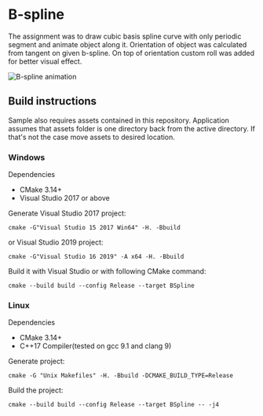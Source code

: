 # B-spline
The assignment was to draw cubic basis spline curve with only periodic segment and animate object along it. Orientation of object was calculated from tangent on given b-spline. On top of orientation custom roll was added for better visual effect.

![B-spline animation](https://media.giphy.com/media/gF2xeBcw3hHjarjDVB/source.gif)

## Build instructions

Sample also requires assets contained in this repository. Application assumes that assets folder is one directory back from the active directory. If that's not the case move assets to desired location.

### Windows

Dependencies
- CMake 3.14+
- Visual Studio 2017 or above

Generate Visual Studio 2017 project:
```
cmake -G"Visual Studio 15 2017 Win64" -H. -Bbuild
```
or Visual Studio 2019 project:
```
cmake -G"Visual Studio 16 2019" -A x64 -H. -Bbuild
```

Build it with Visual Studio or with following CMake command:
```
cmake --build build --config Release --target BSpline
```

### Linux

Dependencies
- CMake 3.14+
- C++17 Compiler(tested on gcc 9.1 and clang 9)

Generate project:
```
cmake -G "Unix Makefiles" -H. -Bbuild -DCMAKE_BUILD_TYPE=Release
```

Build the project:
```
cmake --build build --config Release --target BSpline -- -j4
```

